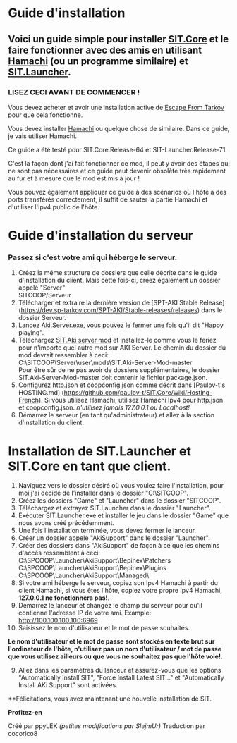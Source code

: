 # Guide d'installation

## Voici un guide simple pour installer [SIT.Core](https://github.com/paulov-t/SIT.Core) et le faire fonctionner avec des amis en utilisant [Hamachi](https://www.vpn.net/) (ou un programme similaire) et [SIT.Launcher](https://github.com/paulov-t/SIT.Launcher).

### LISEZ CECI AVANT DE COMMENCER !
Vous devez acheter et avoir une installation active de [Escape From Tarkov](https://www.escapefromtarkov.com/) pour que cela fonctionne.

Vous devez installer [Hamachi](https://www.vpn.net/) ou quelque chose de similaire. Dans ce guide, je vais utiliser Hamachi.

Ce guide a été testé pour SIT.Core.Release-64 et SIT-Launcher.Release-71.

C'est la façon dont j'ai fait fonctionner ce mod, il peut y avoir des étapes qui ne sont pas nécessaires et ce guide peut devenir obsolète très rapidement au fur et à mesure que le mod est mis à jour !

Vous pouvez également appliquer ce guide à des scénarios où l'hôte a des ports transférés correctement, il suffit de sauter la partie Hamachi et d'utiliser l'Ipv4 public de l'hôte.

# Guide d'installation du serveur 
### Passez si c'est votre ami qui héberge le serveur.
1. Créez la même structure de dossiers que celle décrite dans le guide d'installation du client.
Mais cette fois-ci, créez également un dossier appelé "Server"\
SITCOOP/Serveur
2. Télécharger et extraire la dernière version de [SPT-AKI Stable Release] (https://dev.sp-tarkov.com/SPT-AKI/Stable-releases/releases) dans le dossier Serveur.
3. Lancez Aki.Server.exe, vous pouvez le fermer une fois qu'il dit "Happy playing".
4. Téléchargez [SIT.Aki server mod](https://github.com/paulov-t/SIT.Aki-Server-Mod) et installez-le comme vous le feriez pour n'importe quel autre mod sur AKI Server.
Le chemin du dossier du mod devrait ressembler à ceci:\
C:\SITCOOP\Server\user\mods\SIT.Aki-Server-Mod-master\
Pour être sûr de ne pas avoir de dossiers supplémentaires, le dossier SIT.Aki-Server-Mod-master doit contenir le fichier package.json.
5. Configurez http.json et coopconfig.json comme décrit dans [Paulov-t's HOSTING.md] (https://github.com/paulov-t/SIT.Core/wiki/Hosting-French).
Si vous utilisez Hamachi, utilisez Hamachi Ipv4 pour http.json et coopconfig.json.
*n'utilisez jamais 127.0.0.1 ou Localhost!*
6. Démarrez le serveur (en tant qu'administrateur) et allez à la section d'installation du client.

# Installation de SIT.Launcher et SIT.Core en tant que client.

1. Naviguez vers le dossier désiré où vous voulez faire l'installation, pour moi j'ai décidé de l'installer dans le dossier "C:\SITCOOP".
2. Créez les dossiers "Game" et "Launcher" dans le dossier "SITCOOP".
3. Téléchargez et extrayez SIT.Launcher dans le dossier "Launcher".
4. Exécuter SIT.Launcher.exe et installer le jeu dans le dossier "Game" que nous avons créé précédemment.
5. Une fois l'installation terminée, vous devez fermer le lanceur.
6. Créer un dossier appelé "AkiSupport" dans le dossier "Launcher".
7. Créer des dossiers dans "AkiSupport" de façon à ce que les chemins d'accès ressemblent à ceci:\
C:\SPCOOP\Launcher\AkiSupport\Bepinex\Patchers\
C:\SPCOOP\Launcher\AkiSupport\Bepinex\Plugins\
C:\SPCOOP\Launcher\AkiSupport\Managed\
6. Si votre ami héberge le serveur, copiez son Ipv4 Hamachi à partir du client Hamachi, si vous êtes l'hôte, copiez votre propre Ipv4 Hamachi, **127.0.0.1 ne fonctionnera pas!**.
7. Démarrez le lanceur et changez le champ du serveur pour qu'il contienne l'adresse IP de votre ami.
Example: http://100.100.100.100:6969
8. Saisissez le nom d'utilisateur et le mot de passe souhaités. 

**Le nom d'utilisateur et le mot de passe sont stockés en texte brut sur l'ordinateur de l'hôte, n'utilisez pas un nom d'utilisateur / mot de passe que vous utilisez ailleurs ou que vous ne souhaitez pas que l'hôte voie!**.

9. Allez dans les paramètres du lanceur et assurez-vous que les options "Automatically Install SIT", "Force Install Latest SIT..." et "Automatically Install AKi Support" sont activées.

**Félicitations, vous avez maintenant une nouvelle installation de SIT.

**Profitez-en**

Créé par ppyLEK *(petites modifications par SlejmUr)* Traduction par cocorico8